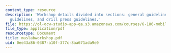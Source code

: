 ```yaml
---
content_type: resource
description: 'Workshop details divided into sections: general guidelines, scroll saw
  guidelines, and drill press guidelines.'
file: https://ol-ocw-studio-app-qa.s3.amazonaws.com/courses/6-186-mobile-autonomous-systems-laboratory-january-iap-2005/0ee43a860387a10f377c8aa671ada9e0_maslabworkshop.pdf
file_type: application/pdf
resourcetype: Document
title: maslabworkshop.pdf
uid: 0ee43a86-0387-a10f-377c-8aa671ada9e0
---
```

